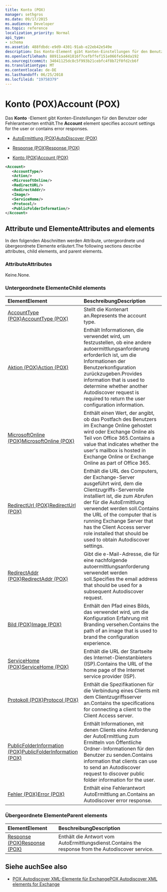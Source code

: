 ```yaml
---
title: Konto (POX)
manager: sethgros
ms.date: 09/17/2015
ms.audience: Developer
ms.topic: reference
localization_priority: Normal
api_type:
- schema
ms.assetid: 488fdbdc-e9d9-4301-91ab-e22eb42e549e
description: Das Konto-Element gibt Konten-Einstellungen für den Benutzer oder Fehlerantworten enthält.
ms.openlocfilehash: 88911aad41816f7cefbffef151e066fe5d4da192
ms.sourcegitcommit: 34041125dc8c5f993b21cebfc4f8b72f0fd2cb6f
ms.translationtype: MT
ms.contentlocale: de-DE
ms.lasthandoff: 06/25/2018
ms.locfileid: "19758379"
---
```

# <a name="account-pox"></a><span data-ttu-id="ef0bf-103">Konto (POX)</span><span class="sxs-lookup"><span data-stu-id="ef0bf-103">Account (POX)</span></span>

<span data-ttu-id="ef0bf-104">Das **Konto** -Element gibt Konten-Einstellungen für den Benutzer oder Fehlerantworten enthält.</span><span class="sxs-lookup"><span data-stu-id="ef0bf-104">The **Account** element specifies account settings for the user or contains error responses.</span></span> 
  
- [<span data-ttu-id="ef0bf-105">AutoErmittlung (POX)</span><span class="sxs-lookup"><span data-stu-id="ef0bf-105">AutoDiscover (POX)</span></span>](autodiscover-pox.md)
  
- [<span data-ttu-id="ef0bf-106">Response (POX)</span><span class="sxs-lookup"><span data-stu-id="ef0bf-106">Response (POX)</span></span>](response-pox.md)
  
- [<span data-ttu-id="ef0bf-107">Konto (POX)</span><span class="sxs-lookup"><span data-stu-id="ef0bf-107">Account (POX)</span></span>](account-pox.md)
  
```XML
<Account>
   <AccountType/>
   <Action/>
   <MicrosoftOnline/>
   <RedirectURL/>
   <RedirectAddr/>
   <Image/>
   <ServiceHome/>
   <Protocol/>
   <PublicFolderInformation/>
</Account>
```

## <a name="attributes-and-elements"></a><span data-ttu-id="ef0bf-108">Attribute und Elemente</span><span class="sxs-lookup"><span data-stu-id="ef0bf-108">Attributes and elements</span></span>

<span data-ttu-id="ef0bf-109">In den folgenden Abschnitten werden Attribute, untergeordnete und übergeordnete Elemente erläutert.</span><span class="sxs-lookup"><span data-stu-id="ef0bf-109">The following sections describe attributes, child elements, and parent elements.</span></span>
  
### <a name="attributes"></a><span data-ttu-id="ef0bf-110">Attribute</span><span class="sxs-lookup"><span data-stu-id="ef0bf-110">Attributes</span></span>

<span data-ttu-id="ef0bf-111">Keine.</span><span class="sxs-lookup"><span data-stu-id="ef0bf-111">None.</span></span>
  
### <a name="child-elements"></a><span data-ttu-id="ef0bf-112">Untergeordnete Elemente</span><span class="sxs-lookup"><span data-stu-id="ef0bf-112">Child elements</span></span>

|<span data-ttu-id="ef0bf-113">**Element**</span><span class="sxs-lookup"><span data-stu-id="ef0bf-113">**Element**</span></span>|<span data-ttu-id="ef0bf-114">**Beschreibung**</span><span class="sxs-lookup"><span data-stu-id="ef0bf-114">**Description**</span></span>|
|:-----|:-----|
|[<span data-ttu-id="ef0bf-115">AccountType (POX)</span><span class="sxs-lookup"><span data-stu-id="ef0bf-115">AccountType (POX)</span></span>](accounttype-pox.md) <br/> |<span data-ttu-id="ef0bf-116">Stellt die Kontenart an.</span><span class="sxs-lookup"><span data-stu-id="ef0bf-116">Represents the account type.</span></span>  <br/> |
|[<span data-ttu-id="ef0bf-117">Aktion (POX)</span><span class="sxs-lookup"><span data-stu-id="ef0bf-117">Action (POX)</span></span>](action-pox.md) <br/> |<span data-ttu-id="ef0bf-118">Enthält Informationen, die verwendet wird, um festzustellen, ob eine andere autoermittlungsanforderung erforderlich ist, um die Informationen der Benutzerkonfiguration zurückzugeben.</span><span class="sxs-lookup"><span data-stu-id="ef0bf-118">Provides information that is used to determine whether another Autodiscover request is required to return the user configuration information.</span></span>  <br/> |
|[<span data-ttu-id="ef0bf-119">MicrosoftOnline (POX)</span><span class="sxs-lookup"><span data-stu-id="ef0bf-119">MicrosoftOnline (POX)</span></span>](microsoftonline-pox.md) <br/> |<span data-ttu-id="ef0bf-120">Enthält einen Wert, der angibt, ob das Postfach des Benutzers im Exchange Online gehostet wird oder Exchange Online als Teil von Office 365.</span><span class="sxs-lookup"><span data-stu-id="ef0bf-120">Contains a value that indicates whether the user's mailbox is hosted in Exchange Online or Exchange Online as part of Office 365.</span></span>  <br/> |
|[<span data-ttu-id="ef0bf-121">RedirectUrl (POX)</span><span class="sxs-lookup"><span data-stu-id="ef0bf-121">RedirectUrl (POX)</span></span>](redirecturl-pox.md) <br/> |<span data-ttu-id="ef0bf-122">Enthält die URL des Computers, der Exchange-Server ausgeführt wird, dem die Clientzugriffs-Serverrolle installiert ist, die zum Abrufen der für die AutoErmittlung verwendet werden soll.</span><span class="sxs-lookup"><span data-stu-id="ef0bf-122">Contains the URL of the computer that is running Exchange Server that has the Client Access server role installed that should be used to obtain Autodiscover settings.</span></span>  <br/> |
|[<span data-ttu-id="ef0bf-123">RedirectAddr (POX)</span><span class="sxs-lookup"><span data-stu-id="ef0bf-123">RedirectAddr (POX)</span></span>](redirectaddr-pox.md) <br/> |<span data-ttu-id="ef0bf-124">Gibt die e-Mail-Adresse, die für eine nachfolgende autoermittlungsanforderung verwendet werden soll.</span><span class="sxs-lookup"><span data-stu-id="ef0bf-124">Specifies the email address that should be used for a subsequent Autodiscover request.</span></span>  <br/> |
|[<span data-ttu-id="ef0bf-125">Bild (POX)</span><span class="sxs-lookup"><span data-stu-id="ef0bf-125">Image (POX)</span></span>](image-pox.md) <br/> |<span data-ttu-id="ef0bf-126">Enthält den Pfad eines Bilds, das verwendet wird, um die Konfiguration Erfahrung mit Branding versehen.</span><span class="sxs-lookup"><span data-stu-id="ef0bf-126">Contains the path of an image that is used to brand the configuration experience.</span></span>  <br/> |
|[<span data-ttu-id="ef0bf-127">ServiceHome (POX)</span><span class="sxs-lookup"><span data-stu-id="ef0bf-127">ServiceHome (POX)</span></span>](servicehome-pox.md) <br/> |<span data-ttu-id="ef0bf-128">Enthält die URL der Startseite des Internet-Dienstanbieters (ISP).</span><span class="sxs-lookup"><span data-stu-id="ef0bf-128">Contains the URL of the home page of the Internet service provider (ISP).</span></span>  <br/> |
|[<span data-ttu-id="ef0bf-129">Protokoll (POX)</span><span class="sxs-lookup"><span data-stu-id="ef0bf-129">Protocol (POX)</span></span>](protocol-pox.md) <br/> |<span data-ttu-id="ef0bf-130">Enthält die Spezifikationen für die Verbindung eines Clients mit dem Clientzugriffsserver an.</span><span class="sxs-lookup"><span data-stu-id="ef0bf-130">Contains the specifications for connecting a client to the Client Access server.</span></span>  <br/> |
|[<span data-ttu-id="ef0bf-131">PublicFolderInformation (POX)</span><span class="sxs-lookup"><span data-stu-id="ef0bf-131">PublicFolderInformation (POX)</span></span>](publicfolderinformation-pox.md) <br/> |<span data-ttu-id="ef0bf-132">Enthält Informationen, mit denen Clients eine Anforderung der AutoErmittlung zum Ermitteln von Öffentliche Ordner-Informationen für den Benutzer zu senden.</span><span class="sxs-lookup"><span data-stu-id="ef0bf-132">Contains information that clients can use to send an Autodiscover request to discover public folder information for the user.</span></span>  <br/> |
|[<span data-ttu-id="ef0bf-133">Fehler (POX)</span><span class="sxs-lookup"><span data-stu-id="ef0bf-133">Error (POX)</span></span>](error-pox.md) <br/> |<span data-ttu-id="ef0bf-134">Enthält eine Fehlerantwort AutoErmittlung an.</span><span class="sxs-lookup"><span data-stu-id="ef0bf-134">Contains an Autodiscover error response.</span></span>  <br/> |
   
### <a name="parent-elements"></a><span data-ttu-id="ef0bf-135">Übergeordnete Elemente</span><span class="sxs-lookup"><span data-stu-id="ef0bf-135">Parent elements</span></span>

|<span data-ttu-id="ef0bf-136">**Element**</span><span class="sxs-lookup"><span data-stu-id="ef0bf-136">**Element**</span></span>|<span data-ttu-id="ef0bf-137">**Beschreibung**</span><span class="sxs-lookup"><span data-stu-id="ef0bf-137">**Description**</span></span>|
|:-----|:-----|
|[<span data-ttu-id="ef0bf-138">Response (POX)</span><span class="sxs-lookup"><span data-stu-id="ef0bf-138">Response (POX)</span></span>](response-pox.md) <br/> |<span data-ttu-id="ef0bf-139">Enthält die Antwort vom AutoErmittlungsdienst.</span><span class="sxs-lookup"><span data-stu-id="ef0bf-139">Contains the response from the Autodiscover service.</span></span>  <br/> |
   
## <a name="see-also"></a><span data-ttu-id="ef0bf-140">Siehe auch</span><span class="sxs-lookup"><span data-stu-id="ef0bf-140">See also</span></span>

- [<span data-ttu-id="ef0bf-141">POX Autodiscover XML-Elemente für Exchange</span><span class="sxs-lookup"><span data-stu-id="ef0bf-141">POX Autodiscover XML elements for Exchange</span></span>](pox-autodiscover-xml-elements-for-exchange.md)

